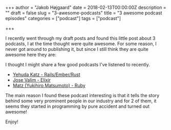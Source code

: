 +++
author = "Jakob Højgaard"
date = 2018-02-13T00:00:00Z
description = ""
draft = false
slug = "3-awesome-podcasts"
title = "3 awesome podcast episodes"
categories = ["podcast"]
tags = ["podcast"]

+++

I recently went through my draft posts and found this little post about 3 podcasts, I at the time thought were quite awesome. For some reason, I never got around to publishing it, but since I still think they are quite awesome here they are:


I thought I might share a few good podcasts I've listened to recently.

* [Yehuda Katz - Rails/Ember/Rust](https://changelog.com/podcast/189)
* [Jose Valim - Elixir ](https://changelog.com/podcast/194)
* [Matz (Yukihiro Matsumoto) - Ruby](https://changelog.com/podcast/202)

The main reason I found these podcast interesting is that it tells the story behind some very prominent people in our industry and for 2 of them, it seems they started in programming by pure accident and turned out awesome!

Enjoy!